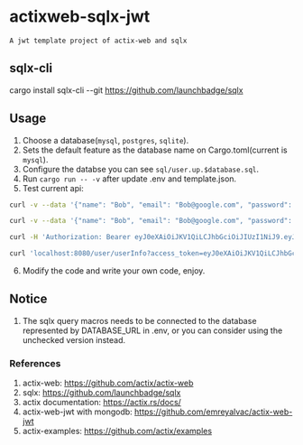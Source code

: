 # actixweb-sqlx-jwt
    A jwt template project of actix-web and sqlx

## sqlx-cli
cargo install sqlx-cli --git https://github.com/launchbadge/sqlx

## Usage

1. Choose a database(`mysql`, `postgres`, `sqlite`).
2. Sets the default feature as the database name on Cargo.toml(current is `mysql`).
3. Configure the databse you can see `sql/user.up.$database.sql`.
4. Run `cargo run -- -v` after update .env and template.json.
5. Test current api:
```sh
curl -v --data '{"name": "Bob", "email": "Bob@google.com", "password": "Bobpass"}' -H "Content-Type: application/json" -X POST localhost:8080/user/register

curl -v --data '{"name": "Bob", "email": "Bob@google.com", "password": "Bobpass"}' -H "Content-Type: application/json" -X POST localhost:8080/user/login

curl -H 'Authorization: Bearer eyJ0eXAiOiJKV1QiLCJhbGciOiJIUzI1NiJ9.eyJzdWIiOiJCb2IiLCJleHAiOjE1OTEyNDYwOTR9.O1dbYu3tqiIi6I8OUlixLuj9dp-1tLl4mjmXZ0ve6uo' localhost:8080/user/userInfo

curl 'localhost:8080/user/userInfo?access_token=eyJ0eXAiOiJKV1QiLCJhbGciOiJIUzI1NiJ9.eyJzdWIiOiJCb2IiLCJleHAiOjE1OTEyNTYxNDd9.zJKlZOozYfq-xMXO89kjUyme6SA8_eziacqt5gvXj2U'
```
6. Modify the code and write your own code, enjoy.

## Notice
1. The sqlx query macros needs to be connected to the database represented by DATABASE_URL in .env, or you can consider using the unchecked version instead.

### References
1. actix-web: https://github.com/actix/actix-web
2. sqlx: https://github.com/launchbadge/sqlx
2. actix documentation: https://actix.rs/docs/
2. actix-web-jwt with mongodb: https://github.com/emreyalvac/actix-web-jwt
2. actix-examples: https://github.com/actix/examples
